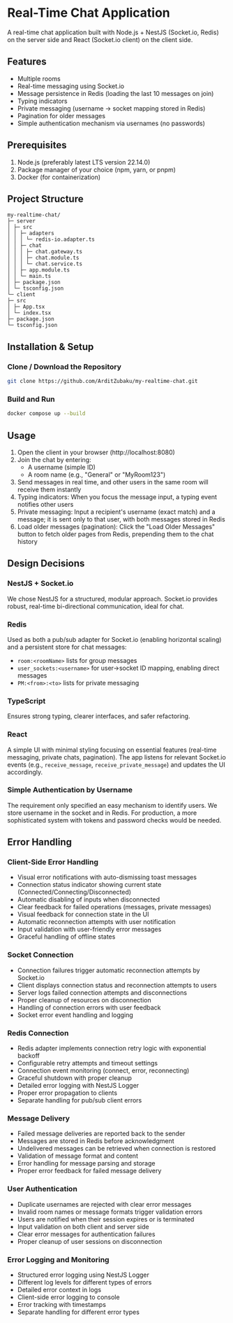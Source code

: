 # Real-Time Chat Application

A real-time chat application built with Node.js + NestJS (Socket.io, Redis) on the server side and React (Socket.io client) on the client side.

## Features

- Multiple rooms
- Real-time messaging using Socket.io
- Message persistence in Redis (loading the last 10 messages on join)
- Typing indicators
- Private messaging (username → socket mapping stored in Redis)
- Pagination for older messages
- Simple authentication mechanism via usernames (no passwords)

## Prerequisites

1. Node.js (preferably latest LTS version 22.14.0)
2. Package manager of your choice (npm, yarn, or pnpm)
3. Docker (for containerization)

## Project Structure
```
my-realtime-chat/
├─ server
│ ├─ src
│ │ ├─ adapters
│ │ │ └─ redis-io.adapter.ts
│ │ ├─ chat
│ │ │ ├─ chat.gateway.ts
│ │ │ ├─ chat.module.ts
│ │ │ └─ chat.service.ts
│ │ ├─ app.module.ts
│ │ └─ main.ts
│ ├─ package.json
│ └─ tsconfig.json
└─ client
├─ src
│ ├─ App.tsx
│ └─ index.tsx
├─ package.json
└─ tsconfig.json
```

## Installation & Setup

### Clone / Download the Repository

```bash
git clone https://github.com/ArditZubaku/my-realtime-chat.git
```

### Build and Run

```bash
docker compose up --build
```

## Usage

1. Open the client in your browser (http://localhost:8080)
2. Join the chat by entering:
   - A username (simple ID)
   - A room name (e.g., "General" or "MyRoom123")
3. Send messages in real time, and other users in the same room will receive them instantly
4. Typing indicators: When you focus the message input, a typing event notifies other users
5. Private messaging: Input a recipient's username (exact match) and a message; it is sent only to that user, with both messages stored in Redis
6. Load older messages (pagination): Click the "Load Older Messages" button to fetch older pages from Redis, prepending them to the chat history

## Design Decisions

### NestJS + Socket.io
We chose NestJS for a structured, modular approach. Socket.io provides robust, real-time bi-directional communication, ideal for chat.

### Redis
Used as both a pub/sub adapter for Socket.io (enabling horizontal scaling) and a persistent store for chat messages:
- `room:<roomName>` lists for group messages
- `user_sockets:<username>` for user→socket ID mapping, enabling direct messages
- `PM:<from>:<to>` lists for private messaging

### TypeScript
Ensures strong typing, clearer interfaces, and safer refactoring.

### React
A simple UI with minimal styling focusing on essential features (real-time messaging, private chats, pagination). The app listens for relevant Socket.io events (e.g., `receive_message`, `receive_private_message`) and updates the UI accordingly.

### Simple Authentication by Username
The requirement only specified an easy mechanism to identify users. We store username in the socket and in Redis. For production, a more sophisticated system with tokens and password checks would be needed.

## Error Handling

### Client-Side Error Handling
- Visual error notifications with auto-dismissing toast messages
- Connection status indicator showing current state (Connected/Connecting/Disconnected)
- Automatic disabling of inputs when disconnected
- Clear feedback for failed operations (messages, private messages)
- Visual feedback for connection state in the UI
- Automatic reconnection attempts with user notification
- Input validation with user-friendly error messages
- Graceful handling of offline states

### Socket Connection
- Connection failures trigger automatic reconnection attempts by Socket.io
- Client displays connection status and reconnection attempts to users
- Server logs failed connection attempts and disconnections
- Proper cleanup of resources on disconnection
- Handling of connection errors with user feedback
- Socket error event handling and logging

### Redis Connection
- Redis adapter implements connection retry logic with exponential backoff
- Configurable retry attempts and timeout settings
- Connection event monitoring (connect, error, reconnecting)
- Graceful shutdown with proper cleanup
- Detailed error logging with NestJS Logger
- Proper error propagation to clients
- Separate handling for pub/sub client errors

### Message Delivery
- Failed message deliveries are reported back to the sender
- Messages are stored in Redis before acknowledgment
- Undelivered messages can be retrieved when connection is restored
- Validation of message format and content
- Error handling for message parsing and storage
- Proper error feedback for failed message delivery

### User Authentication
- Duplicate usernames are rejected with clear error messages
- Invalid room names or message formats trigger validation errors
- Users are notified when their session expires or is terminated
- Input validation on both client and server side
- Clear error messages for authentication failures
- Proper cleanup of user sessions on disconnection

### Error Logging and Monitoring
- Structured error logging using NestJS Logger
- Different log levels for different types of errors
- Detailed error context in logs
- Client-side error logging to console
- Error tracking with timestamps
- Separate handling for different error types
